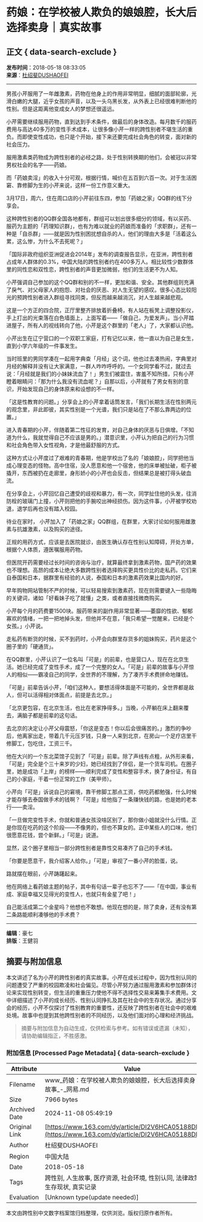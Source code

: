 # 药娘：在学校被人欺负的娘娘腔，长大后选择卖身｜真实故事

## 正文 { data-search-exclude }


**发布时间**：2018-05-18 08:33:05  
**来源**：[杜绍斐DUSHAOFEI](https://www.163.com/dy/media/T1443539311884.html)  

---

男孩小芹服用了一年雌激素，药物在他身上的作用非常明显，细腻的面部轮廓，光滑白嫩的大腿，近乎女孩的声音，以及一头乌黑长发，从外表上已经很难判断他的性别。但是这距离他变成女人的梦想还很遥远。

小芹需要继续服用药物，直到达到手术条件，做最后的身体改造。每月数千的服药费用与高达40多万的变性手术成本，让很多像小芹一样的跨性别者不堪生活的重负。而即使变性成功，也只是个开始，接下来还要完成社会角色的转变，面对新的社会压力。

服用激素类药物成为跨性别者的必经之路，处于性别转换期的他们，会被冠以非常男权社会的名字——药娘。

而「药娘卖淫」的收入十分可观，根据行情，喊价在五百到六百一次。对于生活困窘、靠修脚为生的小芹来说，这样一份工作意义重大。

3月17日，周六，住在周口店的小芹前往东四，参加「药娘之家」QQ群的线下分享会。

这种跨性别者的QQ群全国各地都有，群组可以划出很多细分的领域，有以买药、服药为主题的「药理知识群」，也有为难以就业的药娘而准备的「求职群」，还有一种是「自杀群」——就是因为性别困扰想自杀的人，他们的理由大多是「活着这么累，这么惨，为什么不去死呢？」

「国际非政府组织亚洲促进会2014年」发布的调查报告显示，在亚洲，跨性别者占成年人群体的0.3%，中国大陆的跨性别者约在400多万人。相比较性少数群体里的同性恋和双性恋，跨性别者的声音更加微弱，他们的生活更不为人知。

小芹强调自己参加的这个QQ群和别的不一样，更加和谐、安全。其他群组则充满了戾气、对父母家人的抱怨、对社会的厌恶、对人生无望的感叹。很多心态比较阳光的预跨性别者进入群组寻找同类，但反而越来越消沉，对人生越来越悲观。

这是一个方正的四合院，正厅里整齐排放着折叠椅，有人站在板凳上调整投影仪，手上打出的光束落在白色墙面上，上面写着——「做自己，为爱发声」。当小芹踏进屋子，所有人的视线转向了他，小芹是这个群里的「老人」了，大家都认识他。

小芹出生在辽宁营口的一个双职工家庭，打有记忆以来，他一直以为自己是女生，直到小学六年级的一件事发生。

当时班里的男同学凑在一起用字典查「月经」这个词，他也过去凑热闹，字典里对月经的解释并没有让大家满意，一群人咋咋呼呼的。一个女同学看不过，就过去说：「月经就是我们的小妹妹流血了！」男生们被震住，害羞不知所措，只有小芹瞪着眼睛问：「那为什么我没有流血呢？」自那以后，小芹就有了男女有别的意识，开始发现自己的身体原来和设想的不一样。

「这是性教育的问题。」分享会上的小芹拿着话筒发言，「我们长期生活在性别两元的观念里，非此即彼，其实性别是一个光谱，我们只是站在了不那么靠两边的位置。」

进入青春期的小芹，伴随着第二性征的发育，对自己身体的厌恶与日俱增。「不知道为什么，我就觉得自己不应该是男的。」潜意识里，小芹认为把自己的行为习惯和社会角色带入女性视角，才是他最舒服的方式。

这种方式让小芹度过了艰难的青春期，他是学校出了名的「娘娘腔」，同学把他当成心理变态的怪物。高中住宿，没人愿意和他一个宿舍，他的床单被扯破，柜子被撬开，东西被扔在走廊里，身形娇小的小芹也会反击，但结果总是被打得头破血流。

在分享会上，小芹回忆自己遭受的歧视和暴力，有一次，同学扯住他的头发，往消防栓的玻璃门上撞，小芹则把他的手腕咬出神经损伤。因为这件事，小芹被学校劝退，退学后再也没有踏入校园。

待业在家时， 小芹加入了「药娘之家」QQ群组，在群里，大家讨论如何服用雌激素与抗雄激素，以及购买的途径。

正规的用药方式，应该是去医院就诊，由医生确认存在性别认知障碍，开处方单，根据个人体质，遵医嘱服用药物。

但医院开药需要经过长时间的咨询与治疗，就算最终拿到激素药物，国产药的效果也不理想。高昂的成本让绝大多数跨性别者选择购买更具性价比的走私药。它们来自泰国和日本，据群里有经验的人说，泰国和日本的激素药效果比国内的好。

早年购物网站管制不严的时候，可以轻易搜索到激素药，现在则需要键入一些隐晦的关键词，诸如「好看妹子吃了就懂」之类，或者直接找微商购买。

小芹每个月的药费要1500块。服药带来的副作用非常显著——萎靡的性欲、郁郁寡欢的情绪，一把一把地掉头发，但他并不在意，「我只希望一觉醒来，已经是个女孩。」小芹说。

走私药有断货的时候，买不到药时，小芹会向群里存货多的姐妹购买，药片是这个圈子里的「硬通货」。

在QQ群里，小芹认识了一位名叫「可是」的前辈，也是营口人，现在在北京生活。她已经完成了变性手术，成了一个完整的女人。「可是」前辈的故事与小芹惊人的相似——霸凌自己的同学，全世界的不理解，为了凑齐手术费拼命地赚钱。

「可是」前辈告诉小芹，「咱们这种人，要想活得体面是不可能的，全世界都是敌人，但可以活得相对体面点，前提是去北京。」

「北京更包容，在北京生活，也比在老家挣得多。」当晚，小芹躺在床上翻来覆去，满脑子都是前辈的这句话。

去北京的决定让小芹父母震怒，「你这是变态！你以后会很痛苦的。」激烈的争吵后，他离家出走，带着几千元压岁钱，只身一人来到北京，在房山一个足疗店里干修脚工，包吃住，工资三千。

他在大兴的一个东北菜馆子见到了「可是」前辈。除了声线有点粗，从外形来看，「可是」完全是个三十来岁的少妇，她已经找到了伴侣，是一个货车司机。在圈子里，她是成功「上岸」的榜样——顺利完成了变性和整容手术，换了身份证，有自己的小家庭，干着一份正常的工作（美甲师）。

小芹向「可是」诉说自己的窘境，靠干修脚工那点工资，供吃药都勉强，什么时候才能存够去泰国做手术的钱啊？「可是」给他指了一条赚快钱的路，也是她的老本行——卖淫。

「一旦做完变性手术，你就和普通女孩没啥区别了，那你做小姐就没什么行情。正是你现在吃药的这个阶段——不像男的，但也不算女的。正中某些人的口味，他们很愿意花钱，尝个新鲜。」「可是」说道。

显然，这个圈子里相当一部分跨性别者是靠性交易凑齐了自己的手术钱。

「你要是愿意干，我介绍客人给你。」「可是」审视了一番小芹的脸蛋，说。

路就摆在眼前，小芹踌躇起来。

他在网络上看药娘主题的帖子，其中有句话一辈子也忘不了——「在中国，事业有成、家庭幸福又见得光的变性人，也就只有金星了吧！」

自己能活成第二个金星吗？他想也不敢想。他现在想的是，除了卖身，还有没有第二条路能顺利凑够他的手术费？

---

**编辑**：豪七  
**排版**：王健羽
<!-- tcd_original_link https://www.163.com/dy/article/DI2V6HCA05188DPA.html -->
## 摘要与附加信息

<!-- tcd_abstract -->
本文讲述了名为小芹的跨性别者的真实故事。小芹在成长过程中，因为性别认同的问题遭受了严重的校园欺凌和社会偏见。尽管小芹努力通过服用激素和参加群体讨论来实现性别转变，但生活的重重压力使他不得不选择性交易来筹集手术费用。文中详细描述了小芹的成长经历、性别认同挣扎及其在社会中的生存状况。通过分享会的经历，小芹不仅探讨了性别教育的重要性，还反映了跨性别者在社会中的艰难处境。故事中也提到其他跨性别者的不同经历，以及他们面对的心理和经济挑战。
<!-- tcd_abstract_end -->

> 摘要与附加信息为自动生成，仅供检索与参考。如有错误或遗漏（未知），请协助编辑指正，不胜感激。

### 附加信息 [Processed Page Metadata] { data-search-exclude }

| Attribute       | Value                                  |
|-----------------|----------------------------------------|
| Filename        | www_药娘：在学校被人欺负的娘娘腔，长大后选择卖身｜真实故事_-_网易.md                             |
| Size            | 7966 bytes                           |
| Archived Date   | 2024-11-08 05:49:19                             |
| Original Link   | [https://www.163.com/dy/article/DI2V6HCA05188DPA.html](https://www.163.com/dy/article/DI2V6HCA05188DPA.html)                       |
| Author          | 杜绍斐DUSHAOFEI                               |
| Region          | 中国大陆                               |
| Date            | 2018-05-18                                 |
| Tags            | 跨性别, 人生故事, 医疗资源, 社会环境, 性别认同, 法律政策, 反映生存现状, 真实记录                                 |
| Evaluation            | [Unknown type(update needed)]                                 |
<!-- tcd_table_end -->

本文由跨性别中文数字档案馆归档整理，仅供浏览。版权归原作者所有。
